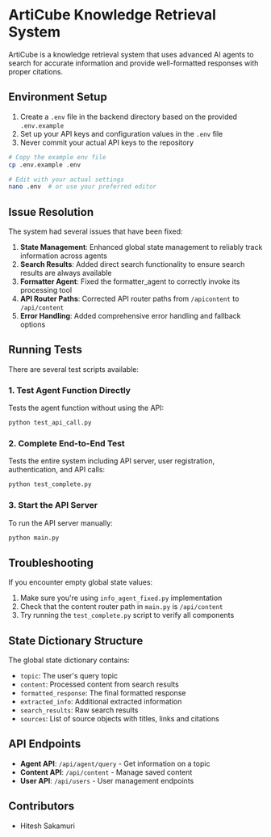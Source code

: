 # ArtiCube Knowledge Retrieval System

ArtiCube is a knowledge retrieval system that uses advanced AI agents to search for accurate information and provide well-formatted responses with proper citations.

## Environment Setup

1. Create a `.env` file in the backend directory based on the provided `.env.example`
2. Set up your API keys and configuration values in the `.env` file
3. Never commit your actual API keys to the repository

```bash
# Copy the example env file
cp .env.example .env

# Edit with your actual settings
nano .env  # or use your preferred editor
```

## Issue Resolution

The system had several issues that have been fixed:

1. **State Management**: Enhanced global state management to reliably track information across agents
2. **Search Results**: Added direct search functionality to ensure search results are always available
3. **Formatter Agent**: Fixed the formatter_agent to correctly invoke its processing tool
4. **API Router Paths**: Corrected API router paths from `/apicontent` to `/api/content`
5. **Error Handling**: Added comprehensive error handling and fallback options

## Running Tests

There are several test scripts available:

### 1. Test Agent Function Directly

Tests the agent function without using the API:

```bash
python test_api_call.py
```

### 2. Complete End-to-End Test

Tests the entire system including API server, user registration, authentication, and API calls:

```bash
python test_complete.py
```

### 3. Start the API Server

To run the API server manually:

```bash
python main.py
```

## Troubleshooting

If you encounter empty global state values:

1. Make sure you're using `info_agent_fixed.py` implementation
2. Check that the content router path in `main.py` is `/api/content`
3. Try running the `test_complete.py` script to verify all components

## State Dictionary Structure

The global state dictionary contains:

- `topic`: The user's query topic
- `content`: Processed content from search results
- `formatted_response`: The final formatted response
- `extracted_info`: Additional extracted information
- `search_results`: Raw search results
- `sources`: List of source objects with titles, links and citations

## API Endpoints

- **Agent API**: `/api/agent/query` - Get information on a topic
- **Content API**: `/api/content` - Manage saved content
- **User API**: `/api/users` - User management endpoints

## Contributors

- Hitesh Sakamuri
